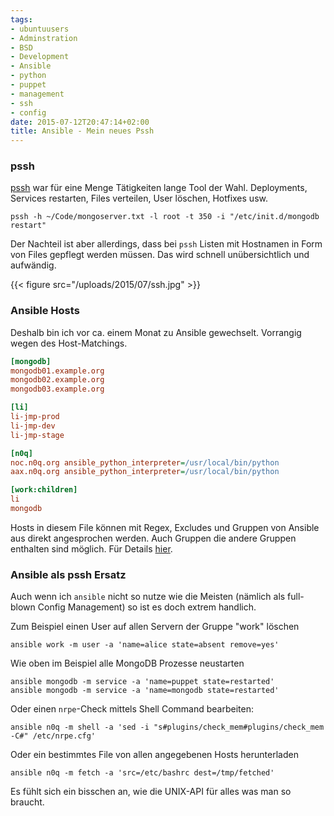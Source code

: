 ```yaml
---
tags:
- ubuntuusers
- Adminstration
- BSD
- Development
- Ansible
- python
- puppet
- management
- ssh
- config
date: 2015-07-12T20:47:14+02:00
title: Ansible - Mein neues Pssh
---
```


### pssh

[pssh](https://code.google.com/p/parallel-ssh/) war für eine Menge Tätigkeiten
lange Tool der Wahl. Deployments, Services restarten, Files verteilen, User löschen,
Hotfixes usw.

    pssh -h ~/Code/mongoserver.txt -l root -t 350 -i "/etc/init.d/mongodb restart"

Der Nachteil ist aber allerdings, dass bei `pssh` Listen mit
Hostnamen in Form von Files gepflegt werden müssen. Das wird schnell
unübersichtlich und aufwändig.

<!--more-->

{{< figure src="/uploads/2015/07/ssh.jpg" >}}

### Ansible Hosts

Deshalb bin ich vor ca. einem Monat zu Ansible gewechselt. Vorrangig wegen des
Host-Matchings.

``` ini
[mongodb]
mongodb01.example.org
mongodb02.example.org
mongodb03.example.org

[li]
li-jmp-prod
li-jmp-dev
li-jmp-stage

[n0q]
noc.n0q.org ansible_python_interpreter=/usr/local/bin/python
aax.n0q.org ansible_python_interpreter=/usr/local/bin/python

[work:children]
li
mongodb
```

Hosts in diesem File können  mit Regex, Excludes und Gruppen von Ansible aus
direkt angesprochen werden. Auch Gruppen die andere Gruppen enthalten sind
möglich. Für Details [hier](http://docs.ansible.com/intro_patterns.html).

### Ansible als pssh Ersatz

Auch wenn ich `ansible` nicht so nutze wie die Meisten (nämlich als full-blown
Config Management) so ist es doch extrem handlich.

Zum Beispiel einen User auf allen Servern der Gruppe "work" löschen

    ansible work -m user -a 'name=alice state=absent remove=yes'

Wie oben im Beispiel alle MongoDB Prozesse neustarten

    ansible mongodb -m service -a 'name=puppet state=restarted'
    ansible mongodb -m service -a 'name=mongodb state=restarted'

Oder einen `nrpe`-Check mittels Shell Command bearbeiten:

    ansible n0q -m shell -a 'sed -i "s#plugins/check_mem#plugins/check_mem -C#" /etc/nrpe.cfg'

Oder ein bestimmtes File von allen angegebenen Hosts herunterladen

    ansible n0q -m fetch -a 'src=/etc/bashrc dest=/tmp/fetched'

Es fühlt sich ein bisschen an, wie die UNIX-API für alles was man so braucht.
